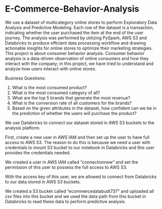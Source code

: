 # E-Commerce-Behavior-Analysis

We use a dataset of multicategory online stores to perform Exploratory Data Analysis and Predictive Modeling. Each row of the dataset is a transaction, indicating whether the user purchased the item at the end of the user journey. The analysis was performed by utilizing PySpark, AWS S3 and Databricks to produce efficient data processing workflow and drawing actionable insights for online stores to optimize their marketing strategies. This project is about consumer behavior analysis. Consumer behavior analysis is a data-driven observation of online consumers and how they interact with the company; in this project, we have tried to understand and analyze how users interact with online stores.


Business Questions: 
1. What is the most consumed product?
2. What is the most consumed category of all?
3. What are the top 5 brands that generate the most revenue?
4. What is the conversion rate of all customers for the brands?
5. Based on the given attributes in the dataset, how confident can we be in the prediction of  whether the users will purchase the product?


We use Databricks to connect our dataset stored in AWS S3 buckets to the analysis platform.

First, create a new user in AWS IAM and then set up the user to have full access to AWS S3. The reason to do this is because we need a user with credentials to mount S3 bucket to our notebook in Databricks and this user provides the credentials needed.

We created a user in AWS IAM called “connectionnew” and set the permission of this user to possess the full access to AWS S3.

With the access key of this user, we are allowed to connect from Databricks to our data stored in AWS S3 buckets.

We created a S3 bucket called “ecommercedatabudt737” and uploaded all csv files into this bucket and we used the data path from this bucket in Databricks to read these data to perform predictive analysis.
